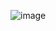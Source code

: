 ![image](https://github.com/devjm025/osi-and-tcp/assets/96919746/18da3be9-7399-4917-8776-3a4f2912c186)
